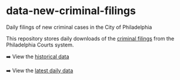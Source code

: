 # data-new-criminal-filings
Daily filings of new criminal cases in the City of Philadelphia

This repository stores daily
downloads of the [criminal filings](https://www.courts.phila.gov/NewCriminalFilings/date/default.aspx) from the Philadelphia Courts system.


➡️ View the [historical data](https://flatgithub.com/PhiladelphiaController/data-new-criminal-filings/blob/main/data/processed/daily-data-historical.csv)

➡️ View the [latest daily data](https://flatgithub.com/PhiladelphiaController/data-new-criminal-filings/blob/main/data/raw/latest-data.csv)
